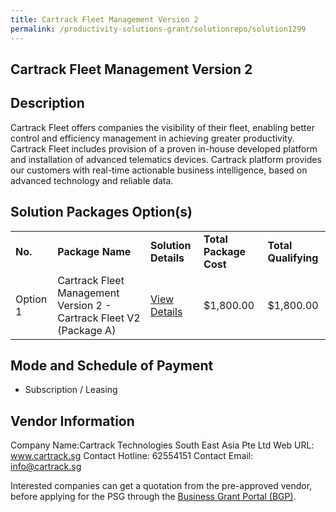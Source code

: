 ```yaml
---
title: Cartrack Fleet Management Version 2
permalink: /productivity-solutions-grant/solutionrepo/solution1299
---
```


## Cartrack Fleet Management Version 2

## Description

Cartrack Fleet offers companies the visibility of their fleet, enabling better control and efficiency management in achieving greater productivity. Cartrack Fleet includes provision of a proven in-house developed platform and installation of advanced telematics devices. Cartrack platform provides our customers with real-time actionable business intelligence, based on advanced technology and reliable data.

## Solution Packages Option(s)

<table>
<tr>
<td><b>No.</b></td>
<td><b>Package Name</b></td>
<td><b>Solution Details</b></td>
<td><b>Total Package Cost</b></td>
<td><b>Total Qualifying</b></td>
</tr>
<tr>
<td>Option 1</td>
<td>Cartrack Fleet Management Version 2 - Cartrack Fleet V2 (Package A)</td>
<td><a href='https://www.gobusiness.gov.sg/images/psg/Desensitised_Cartrack_Annex_3_CR_wef_29_Oct_2020_Part_1.pdf'>View Details</a></td>
<td>$1,800.00</td>
<td>$1,800.00</td>
</tr>
</table>

## Mode and Schedule of Payment

 - Subscription / Leasing

## Vendor Information

 Company Name:Cartrack Technologies South East Asia Pte Ltd 
Web URL: www.cartrack.sg 
Contact Hotline: 62554151 
Contact Email: info@cartrack.sg 


Interested companies can get a quotation from the pre-approved vendor, before applying for the PSG through the <a href='https://www.businessgrants.gov.sg/'>Business Grant Portal (BGP)</a>.

<script src="/jquery/resize-tables.js"></script>

